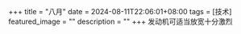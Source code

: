 +++
title =  "八月"
date = 2024-08-11T22:06:01+08:00
tags = [技术]
featured_image = ""
description = ""
+++
发动机可适当放宽十分激烈